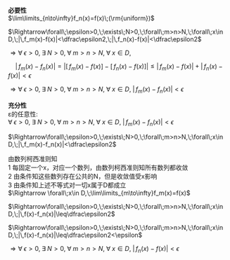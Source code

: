 **必要性**  
$\lim\limits_{n\to\infty}f_n(x)=f(x)\;(\rm{uniform})$  
  
$\Rightarrow\forall\;\epsilon>0,\;\exists\;N>0,\;\forall\;m>n>N,\;\forall\;x\in D,\;|\,f_m(x)-f(x)|<\dfrac\epsilon2,\;|\,f_n(x)-f(x)|<\dfrac\epsilon2$  
  
$\Rightarrow \forall\;\epsilon>0,\;\exists\;N>0,\;\forall\;m>n>N,\;\forall\;x\in D,\;$  
  
$\quad |\,f_m(x)-f_n(x)|=\left|[\,f_m(x)-f(x)]-[\,f_n(x)-f(x)]\right|\leq|\,f_m(x)-f(x)|+|\,f_n(x)-f(x)|<\epsilon$  
  
$\Rightarrow \forall\;\epsilon>0,\;\exists\;N>0,\;\forall\;m>n>N,\;\forall\;x\in D,\;|\,f_m(x)-f_n(x)|<\epsilon$  
  
**充分性**  
ε的任意性:  
$\forall\;\epsilon>0,\;\exists\;N>0,\;\forall\;m>n>N,\;\forall\;x\in D,\;|\,f_m(x)-f_n(x)|<\epsilon$  
  
$\Rightarrow\forall\;\epsilon>0,\;\exists\;N>0,\;\forall\;m>n>N,\;\forall\;x\in D,\;|\,f_m(x)-f_n(x)|<\dfrac\epsilon2$  
  
由数列柯西准则知  
1 每固定一个x，对应一个数列，由数列柯西准则知所有数列都收敛  
2 由条件知这些数列存在公共的N，但是收敛值受x影响  
3 由条件知上述不等式对一切x属于D都成立  
$\Rightarrow \forall\;x\in D,\;\lim\limits_{m\to\infty}f_m(x)=f(x)$  
  
$\Rightarrow\forall\;\epsilon>0,\;\exists\;N>0,\;\forall\;m>n>N,\;\forall\;x\in D,\;|\,f(x)-f_n(x)|\leq\dfrac\epsilon2$  
  
$\Rightarrow\forall\;\epsilon>0,\;\exists\;N>0,\;\forall\;m>n>N,\;\forall\;x\in D,\;|\,f(x)-f_n(x)|\leq\dfrac\epsilon2<\epsilon$  
  
$\Rightarrow\forall\;\epsilon>0,\;\exists\;N>0,\;\forall\;m>n>N,\;\forall\;x\in D,\;|\,f_n(x)-f(x)|<\epsilon$  
